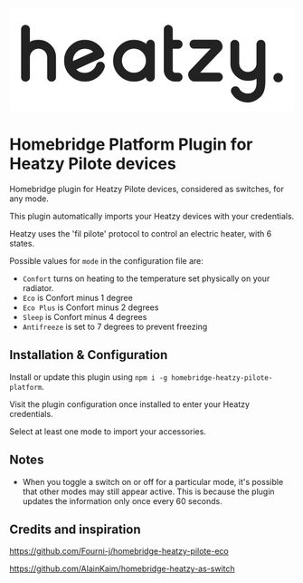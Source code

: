 ![Heatzy Logo](https://raw.githubusercontent.com/julienott/homebridge-heatzy-pilote-platform/latest/heatzy.png)

# Homebridge Platform Plugin for Heatzy Pilote devices

Homebridge plugin for Heatzy Pilote devices, considered as switches, for any mode.

This plugin automatically imports your Heatzy devices with your credentials. 

Heatzy uses the 'fil pilote' protocol to control an electric heater, with 6 states.

Possible values for `mode` in the configuration file are:
* `Confort`  turns on heating to the temperature set physically on your radiator.
* `Eco` is Confort minus 1 degree
* `Eco Plus` is Confort minus 2 degrees
* `Sleep` is Confort minus 4 degrees
* `Antifreeze` is set to 7 degrees to prevent freezing


## Installation & Configuration

Install or update this plugin using `npm i -g homebridge-heatzy-pilote-platform`.

Visit the plugin configuration once installed to enter your Heatzy credentials.

Select at least one mode to import your accessories.


## Notes

* When you toggle a switch on or off for a particular mode, it's possible that other modes may still appear active. This is because the plugin updates the information only once every 60 seconds.



## Credits and inspiration
https://github.com/Fourni-j/homebridge-heatzy-pilote-eco

https://github.com/AlainKaim/homebridge-heatzy-as-switch
